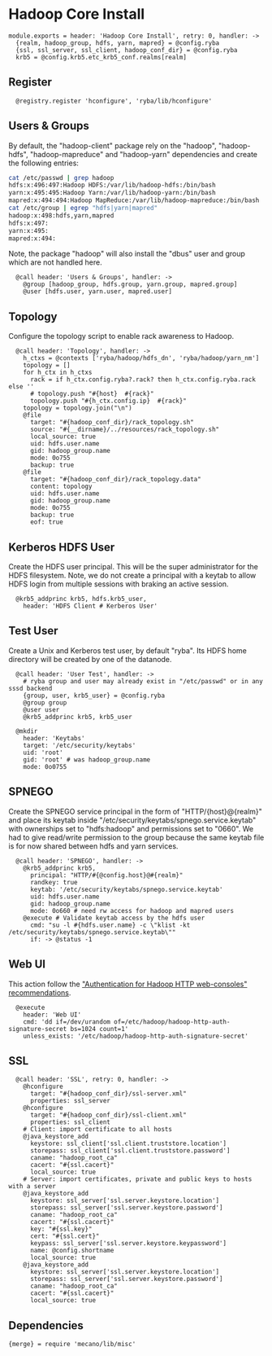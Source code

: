 
# Hadoop Core Install

    module.exports = header: 'Hadoop Core Install', retry: 0, handler: ->
      {realm, hadoop_group, hdfs, yarn, mapred} = @config.ryba
      {ssl, ssl_server, ssl_client, hadoop_conf_dir} = @config.ryba
      krb5 = @config.krb5.etc_krb5_conf.realms[realm]

## Register

      @registry.register 'hconfigure', 'ryba/lib/hconfigure'

## Users & Groups

By default, the "hadoop-client" package rely on the "hadoop", "hadoop-hdfs",
"hadoop-mapreduce" and "hadoop-yarn" dependencies and create the following
entries:

```bash
cat /etc/passwd | grep hadoop
hdfs:x:496:497:Hadoop HDFS:/var/lib/hadoop-hdfs:/bin/bash
yarn:x:495:495:Hadoop Yarn:/var/lib/hadoop-yarn:/bin/bash
mapred:x:494:494:Hadoop MapReduce:/var/lib/hadoop-mapreduce:/bin/bash
cat /etc/group | egrep "hdfs|yarn|mapred"
hadoop:x:498:hdfs,yarn,mapred
hdfs:x:497:
yarn:x:495:
mapred:x:494:
```

Note, the package "hadoop" will also install the "dbus" user and group which are
not handled here.

      @call header: 'Users & Groups', handler: ->
        @group [hadoop_group, hdfs.group, yarn.group, mapred.group]
        @user [hdfs.user, yarn.user, mapred.user]

## Topology

Configure the topology script to enable rack awareness to Hadoop.

      @call header: 'Topology', handler: ->
        h_ctxs = @contexts ['ryba/hadoop/hdfs_dn', 'ryba/hadoop/yarn_nm']
        topology = []
        for h_ctx in h_ctxs
          rack = if h_ctx.config.ryba?.rack? then h_ctx.config.ryba.rack else ''
          # topology.push "#{host}  #{rack}"
          topology.push "#{h_ctx.config.ip}  #{rack}"
        topology = topology.join("\n")
        @file
          target: "#{hadoop_conf_dir}/rack_topology.sh"
          source: "#{__dirname}/../resources/rack_topology.sh"
          local_source: true
          uid: hdfs.user.name
          gid: hadoop_group.name
          mode: 0o755
          backup: true
        @file
          target: "#{hadoop_conf_dir}/rack_topology.data"
          content: topology
          uid: hdfs.user.name
          gid: hadoop_group.name
          mode: 0o755
          backup: true
          eof: true

## Kerberos HDFS User

Create the HDFS user principal. This will be the super administrator for the HDFS
filesystem. Note, we do not create a principal with a keytab to allow HDFS login
from multiple sessions with braking an active session.

      @krb5_addprinc krb5, hdfs.krb5_user,
        header: 'HDFS Client # Kerberos User'

## Test User

Create a Unix and Kerberos test user, by default "ryba". Its HDFS home directory
will be created by one of the datanode.

      @call header: 'User Test', handler: ->
        # ryba group and user may already exist in "/etc/passwd" or in any sssd backend
        {group, user, krb5_user} = @config.ryba
        @group group
        @user user
        @krb5_addprinc krb5, krb5_user

      @mkdir
        header: 'Keytabs'
        target: '/etc/security/keytabs'
        uid: 'root'
        gid: 'root' # was hadoop_group.name
        mode: 0o0755

## SPNEGO

Create the SPNEGO service principal in the form of "HTTP/{host}@{realm}" and place its
keytab inside "/etc/security/keytabs/spnego.service.keytab" with ownerships set to "hdfs:hadoop"
and permissions set to "0660". We had to give read/write permission to the group because the
same keytab file is for now shared between hdfs and yarn services.

      @call header: 'SPNEGO', handler: ->
        @krb5_addprinc krb5,
          principal: "HTTP/#{@config.host}@#{realm}"
          randkey: true
          keytab: '/etc/security/keytabs/spnego.service.keytab'
          uid: hdfs.user.name
          gid: hadoop_group.name
          mode: 0o660 # need rw access for hadoop and mapred users
        @execute # Validate keytab access by the hdfs user
          cmd: "su -l #{hdfs.user.name} -c \"klist -kt /etc/security/keytabs/spnego.service.keytab\""
          if: -> @status -1

## Web UI

This action follow the ["Authentication for Hadoop HTTP web-consoles"
recommendations](http://hadoop.apache.org/docs/r1.2.1/HttpAuthentication.html).

      @execute
        header: 'Web UI'
        cmd: 'dd if=/dev/urandom of=/etc/hadoop/hadoop-http-auth-signature-secret bs=1024 count=1'
        unless_exists: '/etc/hadoop/hadoop-http-auth-signature-secret'

## SSL

      @call header: 'SSL', retry: 0, handler: ->
        @hconfigure
          target: "#{hadoop_conf_dir}/ssl-server.xml"
          properties: ssl_server
        @hconfigure
          target: "#{hadoop_conf_dir}/ssl-client.xml"
          properties: ssl_client
        # Client: import certificate to all hosts
        @java_keystore_add
          keystore: ssl_client['ssl.client.truststore.location']
          storepass: ssl_client['ssl.client.truststore.password']
          caname: "hadoop_root_ca"
          cacert: "#{ssl.cacert}"
          local_source: true
        # Server: import certificates, private and public keys to hosts with a server
        @java_keystore_add
          keystore: ssl_server['ssl.server.keystore.location']
          storepass: ssl_server['ssl.server.keystore.password']
          caname: "hadoop_root_ca"
          cacert: "#{ssl.cacert}"
          key: "#{ssl.key}"
          cert: "#{ssl.cert}"
          keypass: ssl_server['ssl.server.keystore.keypassword']
          name: @config.shortname
          local_source: true
        @java_keystore_add
          keystore: ssl_server['ssl.server.keystore.location']
          storepass: ssl_server['ssl.server.keystore.password']
          caname: "hadoop_root_ca"
          cacert: "#{ssl.cacert}"
          local_source: true

## Dependencies

    {merge} = require 'mecano/lib/misc'
